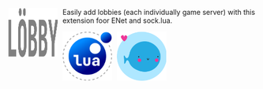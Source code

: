 
<img src="Lobby Logo.png"
     alt="Gradient Lua Logo"
     width="100"
     height="100"
     style="float: left; margin-right: 10px;" /> 
     
     
Easily add lobbies (each individually game server) with this extension foor ENet and sock.lua.


<img src="GradientLua Logo.png"
     alt="Gradient Lua Logo"
     width="100"
     height="100"
     style="float: left; margin-right: 10px;" /> 
 
<img src="Love2D logo.png"
      alt="Love2D Logo"
      width="100"
      height="100"
      style="float: left; margin-right: 10px;"/>
    

     


